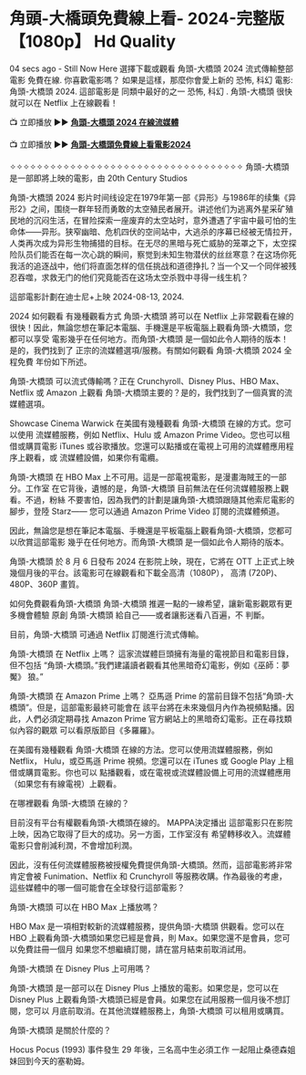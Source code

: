 # 角頭-大橋頭免費線上看- 2024-完整版【1080p】 Hd Quality
04 secs ago - Still Now Here 選擇下載或觀看 角頭-大橋頭 2024 流式傳輸整部電影 免費在線. 你喜歡電影嗎？ 如果是這樣，那麼你會愛上新的 恐怖, 科幻 電影: 角頭-大橋頭 2024. 這部電影是 同類中最好的之一 恐怖, 科幻 . 角頭-大橋頭 很快就可以在 Netflix 上在線觀看！

📺 立即播放 ▶️▶ **[角頭-大橋頭 2024 在線流媒體](https://t.co/DCtoj0dn2G)**

📺 立即播放 ▶️▶ **[角頭-大橋頭免費線上看電影2024](https://t.co/DCtoj0dn2G)**

✧✧✧✧✧✧✧✧✧✧✧✧✧✧✧✧✧✧✧✧✧✧✧✧✧✧✧✧✧✧✧✧✧✧✧
角頭-大橋頭 是一部即將上映的電影，由 20th Century Studios

角頭-大橋頭 2024 影片时间线设定在1979年第一部《异形》与1986年的续集《异形2》之间，围绕一群年轻而勇敢的太空殖民者展开。讲述他们为逃离外星采矿殖民地的沉闷生活，在冒险探索一座废弃的太空站时，意外遭遇了宇宙中最可怕的生命体——异形。狭窄幽暗、危机四伏的空间站中，大逃杀的序幕已经被无情拉开，人类再次成为异形生物捕猎的目标。在无尽的黑暗与死亡威胁的笼罩之下，太空探险队员们能否在每一次心跳的瞬间，察觉到未知生物潜伏的丝丝寒意？在这场你死我活的追逐战中，他们将直面怎样的信任挑战和道德挣扎？当一个又一个同伴被残忍吞噬，求救无门的他们究竟能否在这场太空杀戮中寻得一线生机？

這部電影計劃在迪士尼+上映 2024-08-13, 2024.

2024 如何觀看 有幾種觀看方式 角頭-大橋頭 將可以在 Netflix 上非常觀看在線的 很快！因此，無論您想在筆記本電腦、手機還是平板電腦上觀看角頭-大橋頭，您都可以享受 電影幾乎在任何地方。而角頭-大橋頭 是一個如此令人期待的版本！是的，我們找到了 正宗的流媒體選項/服務。有關如何觀看 角頭-大橋頭 2024 全程免費 年份如下所述。

角頭-大橋頭 可以流式傳輸嗎？正在 Crunchyroll、Disney Plus、HBO Max、Netflix 或 Amazon 上觀看 角頭-大橋頭主要的？是的，我們找到了一個真實的流媒體選項。

Showcase Cinema Warwick 在美國有幾種觀看 角頭-大橋頭 在線的方式。您可以使用 流媒體服務，例如 Netflix、Hulu 或 Amazon Prime Video。您也可以租借或購買電影 iTunes 或谷歌播放。您還可以點播或在電視上可用的流媒體應用程序上觀看，或 流媒體設備，如果你有電纜。

角頭-大橋頭 在 HBO Max 上不可用。這是一部電視電影，是漫畫海賊王的一部分。工作室 在它背後，遺憾的是，角頭-大橋頭 目前無法在任何流媒體服務上觀看。不過，粉絲 不要害怕，因為我們的計劃是讓角頭-大橋頭跟隨其他索尼電影的腳步，登陸 Starz—— 您可以通過 Amazon Prime Video 訂閱的流媒體頻道。

因此，無論您是想在筆記本電腦、手機還是平板電腦上觀看角頭-大橋頭，您都可以欣賞這部電影 幾乎在任何地方。而角頭-大橋頭 是一個如此令人期待的版本。

角頭-大橋頭 於 8 月 6 日發布 2024 在影院上映，現在，它將在 OTT 上正式上映 幾個月後的平台。該電影可在線觀看和下載全高清（1080P）， 高清 (720P)、480P、360P 畫質。

如何免費觀看角頭-大橋頭
角頭-大橋頭 推遲一點的一線希望，讓新電影觀眾有更多機會體驗 原創 角頭-大橋頭 給自己——或者讓影迷看八百遍，不 判斷。

目前，角頭-大橋頭 可通過 Netflix 訂閱進行流式傳輸。

角頭-大橋頭 在 Netflix 上嗎？
這家流媒體巨頭擁有海量的電視節目和電影目錄，但不包括 “角頭-大橋頭。”我們建議讀者觀看其他黑暗奇幻電影，例如《巫師：夢魘》 狼。”

角頭-大橋頭 在 Amazon Prime 上嗎？
亞馬遜 Prime 的當前目錄不包括“角頭-大橋頭”。但是，這部電影最終可能會在 該平台將在未來幾個月內作為視頻點播。因此，人們必須定期尋找 Amazon Prime 官方網站上的黑暗奇幻電影。正在尋找類似內容的觀眾 可以看原版節目《多羅羅》。

在美國有幾種觀看 角頭-大橋頭 在線的方法。您可以使用流媒體服務，例如 Netflix， Hulu，或亞馬遜 Prime 視頻。您還可以在 iTunes 或 Google Play 上租借或購買電影。你也可以 點播觀看，或在電視或流媒體設備上可用的流媒體應用（如果您有有線電視）上觀看。

在哪裡觀看 角頭-大橋頭 在線的？

目前沒有平台有權觀看角頭-大橋頭在線的。 MAPPA決定播出 這部電影只在影院上映，因為它取得了巨大的成功。另一方面，工作室沒有 希望轉移收入。流媒體電影只會削減利潤，不會增加利潤。

因此，沒有任何流媒體服務被授權免費提供角頭-大橋頭。然而，這部電影將非常 肯定會被 Funimation、Netflix 和 Crunchyroll 等服務收購。作為最後的考慮， 這些媒體中的哪一個可能會在全球發行這部電影？

角頭-大橋頭 可以在 HBO Max 上播放嗎？

HBO Max 是一項相對較新的流媒體服務，提供角頭-大橋頭 供觀看。您可以在 HBO 上觀看角頭-大橋頭如果您已經是會員，則 Max。如果您還不是會員，您可以免費註冊一個月 如果您不想繼續訂閱，請在當月結束前取消試用。

角頭-大橋頭 在 Disney Plus 上可用嗎？

角頭-大橋頭 是一部可以在 Disney Plus 上播放的電影。如果您是，您可以在 Disney Plus 上觀看角頭-大橋頭已經是會員。如果您在試用服務一個月後不想訂閱，您可以 月底前取消。在其他流媒體服務上，角頭-大橋頭 可以租用或購買。

角頭-大橋頭 是關於什麼的？

Hocus Pocus (1993) 事件發生 29 年後，三名高中生必須工作 一起阻止桑德森姐妹回到今天的塞勒姆。

